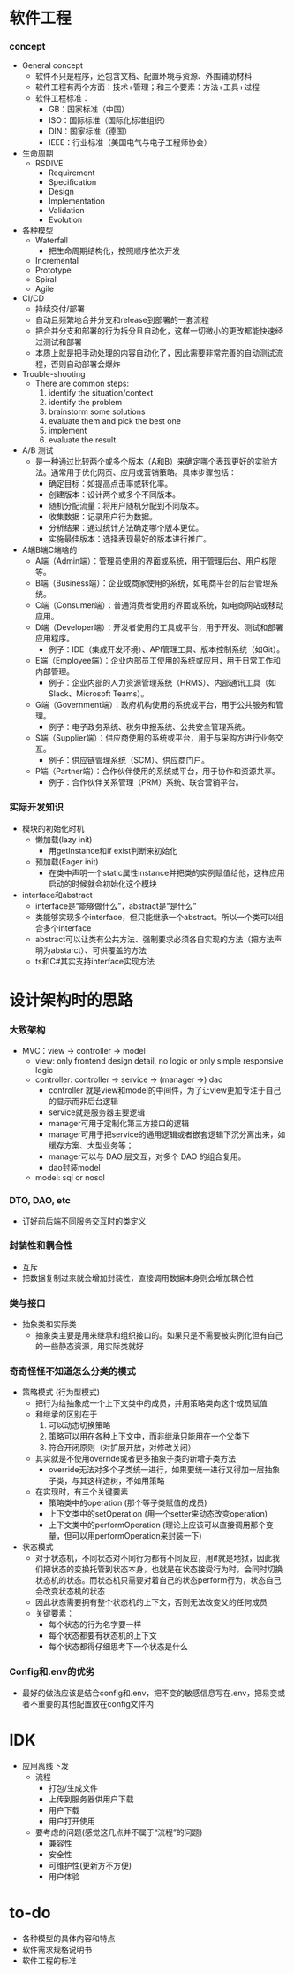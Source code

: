 
# 软件工程
### concept
- General concept
    - 软件不只是程序，还包含文档、配置环境与资源、外围辅助材料
    - 软件工程有两个方面：技术+管理；和三个要素：方法+工具+过程 
    - 软件工程标准：
        - GB：国家标准（中国） 
        - ISO：国际标准（国际化标准组织） 
        - DIN：国家标准（德国） 
        - IEEE：行业标准（美国电气与电子工程师协会） 
- 生命周期
    - RSDIVE
        - Requirement
        - Specification
        - Design
        - Implementation
        - Validation
        - Evolution
- 各种模型
    - Waterfall
        - 把生命周期结构化，按照顺序依次开发
    - Incremental
    - Prototype
    - Spiral
    - Agile
- CI/CD
    - 持续交付/部署
    - 自动且频繁地合并分支和release到部署的一套流程
    - 把合并分支和部署的行为拆分且自动化，这样一切微小的更改都能快速经过测试和部署
    - 本质上就是把手动处理的内容自动化了，因此需要非常完善的自动测试流程，否则自动部署会爆炸
- Trouble-shooting
    - There are common steps: 
        1. identify the situation/context
        2. identify the problem
        3. brainstorm some solutions
        4. evaluate them and pick the best one
        5. implement
        6. evaluate the result
- A/B 测试
    - 是一种通过比较两个或多个版本（A和B）来确定哪个表现更好的实验方法。通常用于优化网页、应用或营销策略。具体步骤包括：
        - 确定目标：如提高点击率或转化率。
        - 创建版本：设计两个或多个不同版本。
        - 随机分配流量：将用户随机分配到不同版本。
        - 收集数据：记录用户行为数据。
        - 分析结果：通过统计方法确定哪个版本更优。
        - 实施最佳版本：选择表现最好的版本进行推广。
- A端B端C端啥的
    - A端（Admin端）：管理员使用的界面或系统，用于管理后台、用户权限等。
    - B端（Business端）：企业或商家使用的系统，如电商平台的后台管理系统。
    - C端（Consumer端）：普通消费者使用的界面或系统，如电商网站或移动应用。
    - D端（Developer端）：开发者使用的工具或平台，用于开发、测试和部署应用程序。
        - 例子：IDE（集成开发环境）、API管理工具、版本控制系统（如Git）。
    - E端（Employee端）：企业内部员工使用的系统或应用，用于日常工作和内部管理。
        - 例子：企业内部的人力资源管理系统（HRMS）、内部通讯工具（如Slack、Microsoft Teams）。
    - G端（Government端）：政府机构使用的系统或平台，用于公共服务和管理。
        - 例子：电子政务系统、税务申报系统、公共安全管理系统。
    - S端（Supplier端）：供应商使用的系统或平台，用于与采购方进行业务交互。
        - 例子：供应链管理系统（SCM）、供应商门户。
    - P端（Partner端）：合作伙伴使用的系统或平台，用于协作和资源共享。
        - 例子：合作伙伴关系管理（PRM）系统、联合营销平台。
### 实际开发知识
- 模块的初始化时机
    - 懒加载(lazy init)
        - 用getInstance和if exist判断来初始化
    - 预加载(Eager init)
        - 在类中声明一个static属性instance并把类的实例赋值给他，这样应用启动的时候就会初始化这个模块
- interface和abstract
    - interface是“能够做什么”，abstract是“是什么”
    - 类能够实现多个interface，但只能继承一个abstract。所以一个类可以组合多个interface
    - abstract可以让类有公共方法、强制要求必须各自实现的方法（把方法声明为abstarct）、可供覆盖的方法
    - ts和C#其实支持interface实现方法


# 设计架构时的思路
### 大致架构
- MVC：view -> controller -> model
    - view: only frontend design detail, no logic or only simple responsive logic
    - controller: controller -> service -> (manager ->) dao
        - controller 就是view和model的中间件，为了让view更加专注于自己的显示而非后台逻辑
        - service就是服务器主要逻辑
        - manager可用于定制化第三方接口的逻辑
        - manager可用于把service的通用逻辑或者嵌套逻辑下沉分离出来，如缓存方案、大型业务等；
        - manager可以与 DAO 层交互，对多个 DAO 的组合复用。
        - dao封装model
    - model: sql or nosql
### DTO, DAO, etc
- 订好前后端不同服务交互时的类定义
### 封装性和耦合性
- 互斥
- 把数据复制过来就会增加封装性，直接调用数据本身则会增加耦合性
### 类与接口
- 抽象类和实际类
    - 抽象类主要是用来继承和组织接口的。如果只是不需要被实例化但有自己的一些静态资源，用实际类就好
### 奇奇怪怪不知道怎么分类的模式
- 策略模式 (行为型模式)
    - 把行为给抽象成一个上下文类中的成员，并用策略类向这个成员赋值
    - 和继承的区别在于
        1. 可以动态切换策略
        2. 策略可以用在各种上下文中，而非继承只能用在一个父类下
        3. 符合开闭原则（对扩展开放，对修改关闭）
    - 其实就是不使用override或者更多抽象子类的新增子类方法
        - override无法对多个子类统一进行，如果要统一进行又得加一层抽象子类，与其这样造树，不如用策略
    - 在实现时，有三个关键要素
        - 策略类中的operation (那个等子类赋值的成员)
        - 上下文类中的setOperation (用一个setter来动态改变operation)
        - 上下文类中的performOperation (理论上应该可以直接调用那个变量，但可以用performOperation来封装一下)
- 状态模式
    - 对于状态机，不同状态对不同行为都有不同反应，用if就是地狱，因此我们把状态的变换托管到状态本身，也就是在状态接受行为时，会同时切换状态机的状态。而状态机只需要对着自己的状态perform行为，状态自己会改变状态机的状态
    - 因此状态需要拥有整个状态机的上下文，否则无法改变父的任何成员
    - 关键要素：
        - 每个状态的行为名字要一样
        - 每个状态都要有状态机的上下文
        - 每个状态都得仔细思考下一个状态是什么
### Config和.env的优劣
- 最好的做法应该是结合config和.env，把不变的敏感信息写在.env，把易变或者不重要的其他配置放在config文件内



# IDK
- 应用离线下发
    - 流程
        - 打包/生成文件
        - 上传到服务器供用户下载
        - 用户下载
        - 用户打开使用
    - 要考虑的问题(感觉这几点并不属于“流程”的问题)
        - 兼容性
        - 安全性
        - 可维护性(更新方不方便)
        - 用户体验



# to-do
- 各种模型的具体内容和特点
- 软件需求规格说明书
- 软件工程的标准